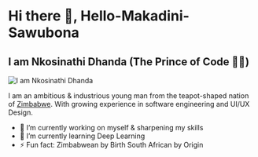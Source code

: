 # Hi there 👋, Hello-Makadini-Sawubona 
## I am Nkosinathi Dhanda (The Prince of Code 👷🤖)
![I am Nkosinathi Dhanda](https://pbs.twimg.com/profile_banners/1505063558522019842/1676687691/1500x500)

I am an ambitious & industrious young man from the teapot-shaped nation of <a href="">Zimbabwe</a>. With growing experience in software engineering and UI/UX Design. 

- 🔭 I’m currently working on myself & sharpening my skills
- 🌱 I’m currently learning Deep Learning 
- ⚡ Fun fact: Zimbabwean by Birth South African by Origin
